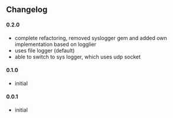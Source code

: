 ## Changelog

#### 0.2.0
- complete refactoring, removed syslogger gem and added own implementation based
  on logglier
- uses file logger (default)
- able to switch to sys logger, which uses udp socket

#### 0.1.0
- initial

#### 0.0.1
- initial
